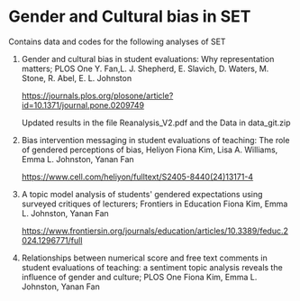 # Gender and Cultural bias in SET

Contains data and codes for the following analyses of SET


1) Gender and cultural bias in student evaluations: Why representation matters; PLOS One
Y. Fan,L. J. Shepherd, E. Slavich, D. Waters, M. Stone, R. Abel, E. L. Johnston

   https://journals.plos.org/plosone/article?id=10.1371/journal.pone.0209749

   Updated results in the file Reanalysis_V2.pdf and the Data in data_git.zip


2) Bias intervention messaging in student evaluations of teaching: The role of gendered perceptions of bias, Heliyon
   Fiona Kim, Lisa A. Williams, Emma L. Johnston, Yanan Fan

   https://www.cell.com/heliyon/fulltext/S2405-8440(24)13171-4


3) A topic model analysis of students' gendered expectations using surveyed critiques of lecturers; Frontiers in Education
   Fiona Kim, Emma L. Johnston, Yanan Fan

   https://www.frontiersin.org/journals/education/articles/10.3389/feduc.2024.1296771/full

 4) Relationships between numerical score and free text comments in student evaluations of teaching: a sentiment topic analysis reveals the influence of gender and culture; PLOS One
    Fiona Kim, Emma L. Johnston, Yanan Fan

    
